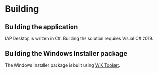 # Building

## Building the application

IAP Desktop is written in C#. Building the solution requires Visual C# 2019.

## Building the Windows Installer package

The Windows Installer package is built using [WiX Toolset](https://wixtoolset.org/).
